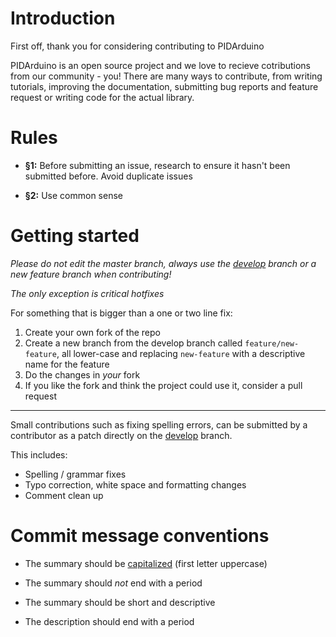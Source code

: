 # Introduction

First off, thank you for considering contributing to PIDArduino

PIDArduino is an open source project and we love to recieve cotributions from our community - you! There are many ways to contribute, from writing tutorials, improving the documentation, submitting bug reports and feature request or writing code for the actual library.

# Rules

* **§1:** Before submitting an issue, research to ensure it hasn't been submitted before. Avoid duplicate issues

* **§2:** Use common sense

# Getting started

*Please do not edit the master branch, always use the [develop](https://github.com/DonnyCraft1/PIDArduino/tree/develop) branch or a new feature branch when contributing!*

*The only exception is critical hotfixes*

For something that is bigger than a one or two line fix:

1. Create your own fork of the repo
2. Create a new branch from the develop branch called `feature/new-feature`, all lower-case and replacing `new-feature` with a descriptive name for the feature
3. Do the changes in *your* fork
4. If you like the fork and think the project could use it, consider a pull request

---

Small contributions such as fixing spelling errors, can be submitted by a contributor as a patch directly on the [develop](https://github.com/DonnyCraft1/PIDArduino/tree/develop) branch.

This includes:

* Spelling / grammar fixes
* Typo correction, white space and formatting changes
* Comment clean up

# Commit message conventions

* The summary should be [capitalized](https://en.wikipedia.org/wiki/Capitalization) (first letter uppercase)

* The summary should *not* end with a period

* The summary should be short and descriptive

* The description should end with a period
